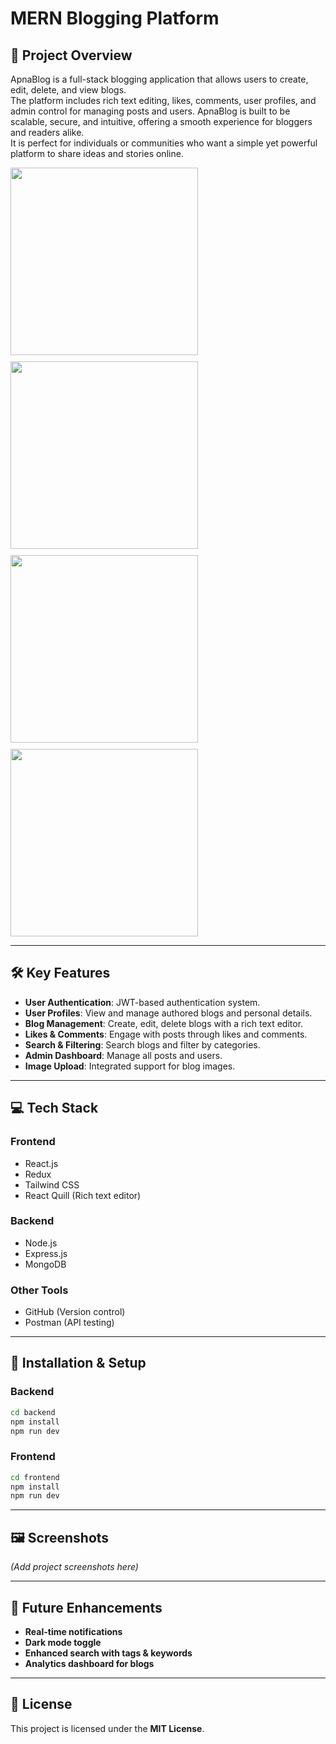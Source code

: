 # **MERN Blogging Platform**

## 📄 Project Overview
ApnaBlog is a full-stack blogging application that allows users to create, edit, delete, and view blogs.  
The platform includes rich text editing, likes, comments, user profiles, and admin control for managing posts and users.
ApnaBlog is built to be scalable, secure, and intuitive, offering a smooth experience for bloggers and readers alike.  
It is perfect for individuals or communities who want a simple yet powerful platform to share ideas and stories online.  


<div style="display: flex; flex-wrap: wrap; gap: 10px;">
  <img src="https://github.com/user-attachments/assets/82d088d3-db22-4c52-af11-8eeb85604e9b" width="300">
  <img src="https://github.com/user-attachments/assets/3ab9cd86-a8d4-43f6-895c-d01ba28d63af" width="300">
  <img src="https://github.com/user-attachments/assets/f109ff82-95dd-47ac-85bc-b06377563372" width="300">
  <img src="https://github.com/user-attachments/assets/d58582b5-6181-456c-acd3-0c9f3dc1c887" width="300">
</div>





---


## **🛠 Key Features**

- **User Authentication**: JWT-based authentication system.  
- **User Profiles**: View and manage authored blogs and personal details.  
- **Blog Management**: Create, edit, delete blogs with a rich text editor.  
- **Likes & Comments**: Engage with posts through likes and comments.  
- **Search & Filtering**: Search blogs and filter by categories.  
- **Admin Dashboard**: Manage all posts and users.  
- **Image Upload**: Integrated support for blog images.

---

## **💻 Tech Stack**

### **Frontend**
- React.js  
- Redux  
- Tailwind CSS  
- React Quill (Rich text editor)  

### **Backend**
- Node.js  
- Express.js  
- MongoDB  

### **Other Tools**
- GitHub (Version control)  
- Postman (API testing)  

---

## **🚀 Installation & Setup**

### **Backend**
```bash
cd backend
npm install
npm run dev
```

### **Frontend**
```bash
cd frontend
npm install
npm run dev
```


---

## 🖼 Screenshots
*(Add project screenshots here)*

---

## 📌 Future Enhancements
- **Real-time notifications**  
- **Dark mode toggle**  
- **Enhanced search with tags & keywords**  
- **Analytics dashboard for blogs**

---

## 📜 License
This project is licensed under the **MIT License**.
